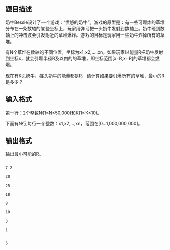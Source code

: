 ## 题目描述

<div> 
 <div>
  奶牛Bessie设计了一个游戏：“愤怒的奶牛”。游戏的原型是：有一些可爆炸的草堆分布在一条数轴的某些坐标上，玩家用弹弓把一头奶牛发射到数轴上。奶牛砸到数轴上的冲击波会引发附近的草堆爆炸。游戏的目标是玩家用一些奶牛炸掉所有的草堆。 
 </div> 
 <div>
  有N个草堆在数轴的不同位置，坐标为x1,x2,….,xn。如果玩家以能量R把奶牛发射到坐标x，就会引爆半径R及以内的的草堆，即坐标范围[x−R,x+R]的草堆都会燃爆。 
 </div> 
 <div>
  现在有K头奶牛，每头奶牛的能量都是R，请计算如果要引爆所有的草堆，最小的R是多少？ 
 </div> 
 <div></div> 
</div> 
<p></p>

## 输入格式

<div> 
 <div>
  第一行：2个整数N(1≤N≤50,000)和K(1≤K≤10)。 
 </div> 
 <div>
  下面有N行,每行一个整数：x1,x2,…,xn，范围在[0…1,000,000,000]。 
 </div> 
</div> 
<p></p>

## 输出格式

<p>输出最小可能的R。</p> 
<div></div> 
<div></div> 
<p></p>

```input1
7 2
20
25
18
8
10
3
1
```
```output1
5
```
